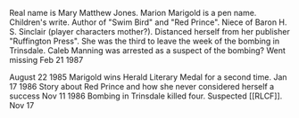 Real name is Mary Matthew Jones. Marion Marigold is a pen name.
Children's write. Author of "Swim Bird" and "Red Prince". Niece of Baron H. S. Sinclair (player characters mother?).
Distanced herself from her publisher "Ruffington Press". She was the third to leave the week of the bombing in Trinsdale.
Caleb Manning was arrested as a suspect of the bombing?
Went missing Feb 21 1987

August 22 1985 Marigold wins Herald Literary Medal for a second time.
Jan 17 1986 Story about Red Prince and how she never considered herself a success
Nov 11 1986 Bombing in Trinsdale killed four. Suspected [[RLCF]].
Nov 17
